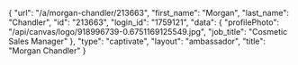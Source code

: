 {
    "url": "\/a\/morgan-chandler\/213663",
    "first_name": "Morgan",
    "last_name": "Chandler",
    "id": "213663",
    "login_id": "1759121",
    "data": {
        "profilePhoto": "\/api\/canvas\/logo\/918996739-0.6751169125549.jpg",
        "job_title": "Cosmetic Sales Manager"
    },
    "type": "captivate",
    "layout": "ambassador",
    "title": "Morgan Chandler"
}
